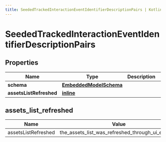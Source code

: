 ```yaml
---
title: SeededTrackedInteractionEventIdentifierDescriptionPairs | Kotlin SDK
---
```




# SeededTrackedInteractionEventIdentifierDescriptionPairs

## Properties
Name | Type | Description | Notes
------------ | ------------- | ------------- | -------------
**schema** | [**EmbeddedModelSchema**](EmbeddedModelSchema) |  |  [optional]
**assetsListRefreshed** | [**inline**](#assets_list_refreshed) |  |  [optional]


## assets_list_refreshed
Name | Value
---- | -----
assetsListRefreshed | the_assets_list_was_refreshed_through_ui_element




